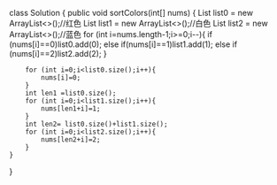 class Solution {
    public void sortColors(int[] nums) {
        List<Integer> list0 = new ArrayList<>();//红色
		List<Integer> list1 = new ArrayList<>();//白色
		List<Integer> list2 = new ArrayList<>();//蓝色
		for (int i=nums.length-1;i>=0;i--){
			if (nums[i]==0)list0.add(0);
			else if(nums[i]==1)list1.add(1);
			else if (nums[i]==2)list2.add(2);
		}

		for (int i=0;i<list0.size();i++){
			nums[i]=0;
		}
		int len1 =list0.size();
		for (int i=0;i<list1.size();i++){
			nums[len1+i]=1;
		}
		int len2= list0.size()+list1.size();
		for (int i=0;i<list2.size();i++){
			nums[len2+i]=2;
		}
    }
}
